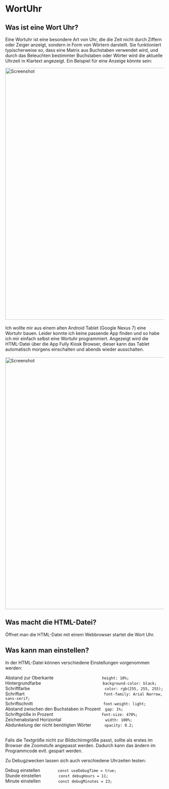 # WortUhr

## Was ist eine Wort Uhr?
Eine Wortuhr ist eine besondere Art von Uhr, die die Zeit nicht durch Ziffern oder Zeiger anzeigt, sondern in Form von Wörtern darstellt. Sie funktioniert typischerweise so, dass eine Matrix aus Buchstaben verwendet wird, und durch das Beleuchten bestimmter Buchstaben oder Wörter wird die aktuelle Uhrzeit in Klartext angezeigt. Ein Beispiel für eine Anzeige könnte sein:

<img width="800" alt="Screenshot" src="https://github.com/user-attachments/assets/fef14a0e-1e47-40e6-a330-9178eeebfdcb" />
<br><br>
Ich wollte mir aus einem alten Android Tablet (Google Nexus 7) eine Wortuhr bauen. Leider konnte ich keine passende App finden und so habe ich mir einfach selbst eine Wortuhr programmiert. Angezeigt wird die HTML-Datei über die App Fully Kiosk Browser, dieser kann das Tablet automatisch morgens einschalten und abends wieder ausschalten.<br><br>
<img width="800" alt="Screenshot" src="https://github.com/user-attachments/assets/d1c903d6-03f8-4a14-82a1-7aa2b5a64361"<br><br>

## Was macht die HTML-Datei?

Öffnet man die HTML-Datei mit einem Webbrowser startet die Wort Uhr.

## Was kann man einstellen?

In der HTML-Datei können verschiedene Einstellungen vorgenommen werden:<br>

Abstand zur Oberkante&emsp;&emsp;&emsp;&emsp;&emsp;&emsp;&emsp;&emsp;&emsp;&emsp;&emsp;```height: 10%;```<br>
Hintergrundfarbe&emsp;&emsp;&emsp;&emsp;&emsp;&emsp;&emsp;&emsp;&emsp;&emsp;&emsp;&emsp;&emsp;&emsp;```background-color: black;```<br>
Schriftfarbe&emsp;&emsp;&emsp;&emsp;&emsp;&emsp;&emsp;&emsp;&emsp;&emsp;&emsp;&emsp;&emsp;&emsp;&emsp;&emsp;&emsp;```color: rgb(255, 255, 255);```<br>
Schriftart&emsp;&emsp;&emsp;&emsp;&emsp;&emsp;&emsp;&emsp;&emsp;&emsp;&emsp;&emsp;&emsp;&emsp;&emsp;&emsp;&emsp;&emsp;```font-family: Arial Narrow, sans-serif;```<br>
Schriftschnitt&emsp;&emsp;&emsp;&emsp;&emsp;&emsp;&emsp;&emsp;&emsp;&emsp;&emsp;&emsp;&emsp;&emsp;&emsp;&emsp;```font-weight: light;```<br>
Abstand zwischen den Buchstaben in Prozent&emsp;```gap: 1%;```<br>
Schriftgröße in Prozent&emsp;&emsp;&emsp;&emsp;&emsp;&emsp;&emsp;&emsp;&emsp;&emsp;&emsp;```font-size: 470%;```<br>
Zeichenabstand Horizontal&emsp;&emsp;&emsp;&emsp;&emsp;&emsp;&emsp;&emsp;&emsp;&emsp;```width: 100%;```<br>
Abdunkelung der nicht benötigten Wörter&emsp;&emsp;&emsp;```opacity: 0.2;```<br><br>

Falls die Textgröße nicht zur Bildschirmgröße passt, sollte als erstes im Browser die Zoomstufe angepasst werden. Dadurch kann das ändern im Programmcode evtl. gespart werden.<br>

Zu Debugzwecken lassen sich auch verschiedene Uhrzeiten testen:<br>

Debug einstellen&emsp;&emsp;&emsp;&emsp;```const useDebugTime = true;```<br>
Stunde einstellen&emsp;&emsp;&emsp;&emsp;```const debugHours = 11;```<br>
Minute einstellen&emsp;&emsp;&emsp;&emsp;```const debugMinutes = 23;```<br>
